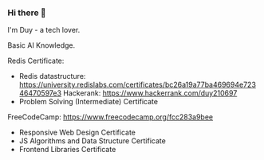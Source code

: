 ### Hi there 🤝

I'm Duy - a tech lover.

Basic AI Knowledge.

Redis Certificate:
- Redis datastructure: https://university.redislabs.com/certificates/bc26a19a77ba469694e72346470597e3
Hackerank: https://www.hackerrank.com/duy210697
- Problem Solving (Intermediate) Certificate

FreeCodeCamp: https://www.freecodecamp.org/fcc283a9bee
- Responsive Web Design Certificate
- JS Algorithms and Data Structure Certificate
- Frontend Libraries Certificate


